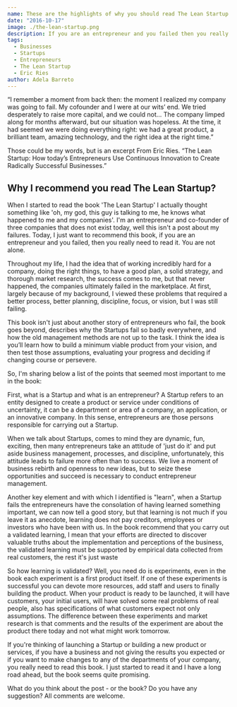 ```yaml
---
name: These are the highlights of why you should read The Lean Startup
date: "2016-10-17"
image: ./the-lean-startup.png
description: If you are an entrepreneur and you failed then you really need to read it... You are not alone.
tags:
  - Businesses
  - Startups
  - Entrepreneurs
  - The Lean Startup
  - Eric Ries
author: Adela Barreto
---
```

“I remember a moment from back then: the moment I realized my company was going to fail. My cofounder and I were at our wits’ end. We tried desperately to raise more capital, and we could not... The company limped along for months afterward, but our situation was hopeless. At the time, it had seemed we were doing everything right: we had a great product, a brilliant team, amazing technology, and the right idea at the right time.”

Those could be my words, but is an excerpt From Eric Ries. “The Lean Startup: How today’s Entrepreneurs Use Continuous Innovation to Create Radically Successful Businesses.”


## Why I recommend you read The Lean Startup?

When I started to read the book 'The Lean Startup' I actually thought something like 'oh, my god, this guy is talking to me, he knows what happened to me and my companies'. I'm an entrepreneur and co-founder of three companies that does not exist today, well this isn't a post about my failures. Today, I just want to recommend this book, if you are an entrepreneur and you failed, then you really need to read it. You are not alone.


Throughout my life, I had the idea that of working incredibly hard for a company, doing the right things, to have a good plan, a solid strategy, and thorough market research, the success comes to me, but that never happened, the companies ultimately failed in the marketplace. At first, largely because of my background, I viewed these problems that required a better process, better planning, discipline, focus, or vision, but I was still failing.


This book isn't just about another story of entrepreneurs who fail, the book goes beyond, describes why the Startups fail so badly everywhere, and how the old management methods are not up to the task. I think the idea is you’ll learn how to build a minimum viable product from your vision, and then test those assumptions, evaluating your progress and deciding if changing course or persevere.

So, I'm sharing below a list of the points that seemed most important to me in the book:

First, what is a Startup and what is an entrepreneur? A Startup refers to an entity designed to create a product or service under conditions of uncertainty, it can be a department or area of a company, an application, or an innovative company. In this sense, entrepreneurs are those persons responsible for carrying out a Startup.

When we talk about Startups, comes to mind they are dynamic, fun, exciting, then many entrepreneurs take an attitude of 'just do it' and put aside business management, processes, and discipline, unfortunately, this attitude leads to failure more often than to success. We live a moment of business rebirth and openness to new ideas, but to seize these opportunities and succeed is necessary to conduct entrepreneur management.

Another key element and with which I identified is "learn", when a Startup fails the entrepreneurs have the consolation of having learned something important, we can now tell a good story, but that learning is not much if you leave it as anecdote, learning does not pay creditors, employees or investors who have been with us. In the book recommend that you carry out a validated learning, I mean that your efforts are directed to discover valuable truths about the implementation and perceptions of the business, the validated learning must be supported by empirical data collected from real customers, the rest it's just waste

So how learning is validated? Well, you need do is experiments, even in the book each experiment is a first product itself. If one of these experiments is successful you can devote more resources, add staff and users to finally building the product. When your product is ready to be launched, it will have customers, your initial users, will have solved some real problems of real people, also has specifications of what customers expect not only assumptions. The difference between these experiments and market research is that comments and the results of the experiment are about the product there today and not what might work tomorrow.

If you're thinking of launching a Startup or building a new product or services, if you have a business and not giving the results you expected or if you want to make changes to any of the departments of your company, you really need to read this book. I just started to read it and I have a long road ahead, but the book seems quite promising.


What do you think about the post - or the book? Do you have any suggestion? All comments are welcome.















